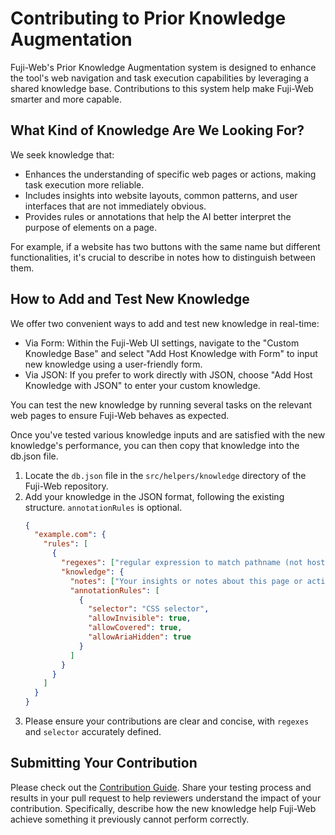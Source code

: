 # Contributing to Prior Knowledge Augmentation

Fuji-Web's Prior Knowledge Augmentation system is designed to enhance the tool's web navigation and task execution capabilities by leveraging a shared knowledge base. Contributions to this system help make Fuji-Web smarter and more capable.

## What Kind of Knowledge Are We Looking For?

We seek knowledge that:
- Enhances the understanding of specific web pages or actions, making task execution more reliable.
- Includes insights into website layouts, common patterns, and user interfaces that are not immediately obvious.
- Provides rules or annotations that help the AI better interpret the purpose of elements on a page.

For example, if a website has two buttons with the same name but different functionalities, it's crucial to describe in notes how to distinguish between them.

## How to Add and Test New Knowledge

We offer two convenient ways to add and test new knowledge in real-time:
- Via Form: Within the Fuji-Web UI settings, navigate to the "Custom Knowledge Base" and select "Add Host Knowledge with Form" to input new knowledge using a user-friendly form.
- Via JSON: If you prefer to work directly with JSON, choose "Add Host Knowledge with JSON" to enter your custom knowledge.

You can test the new knowledge by running several tasks on the relevant web pages to ensure Fuji-Web behaves as expected.

Once you've tested various knowledge inputs and are satisfied with the new knowledge's performance, you can then copy that knowledge into the db.json file.

1. Locate the `db.json` file in the `src/helpers/knowledge` directory of the Fuji-Web repository.
2. Add your knowledge in the JSON format, following the existing structure. `annotationRules` is optional.
   ```json
   {
     "example.com": {
       "rules": [
         {
           "regexes": ["regular expression to match pathname (not host name)"],
           "knowledge": {
             "notes": ["Your insights or notes about this page or action"],
             "annotationRules": [
               {
                 "selector": "CSS selector",
                 "allowInvisible": true,
                 "allowCovered": true,
                 "allowAriaHidden": true
               }
             ]
           }
         }
       ]
     }
   }
   ```
3. Please ensure your contributions are clear and concise, with `regexes` and `selector` accurately defined.

## Submitting Your Contribution

Please check out the [Contribution Guide](CONTRIBUTING.md). Share your testing process and results in your pull request to help reviewers understand the impact of your contribution. Specifically, describe how the new knowledge help Fuji-Web achieve something it previously cannot perform correctly.
